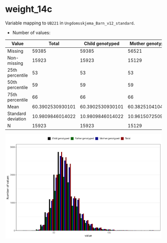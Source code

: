 # weight_14c
Variable mapping to `UB221` in `Ungdomsskjema_Barn_v12_standard`.
- Number of values:

| Value | Total | Child genotyped | Mother genotyped | Father genotyped |
| ----- | ----- | --------------- | ---------------- | ---------------- |
| Missing | 59385 | 59385 | 56521 | 38545 |
| Non-missing | 15923 | 15923 | 15129 | 11539 |
| 25th percentile | 53 | 53 | 53 | 53 |
| 50th percentile | 59 | 59 | 59 | 60 |
| 75th percentile | 66 | 66 | 66 | 66 |
| Mean | 60.3902530930101 | 60.3902530930101 | 60.38251041047 | 60.3879018979114 |
| Standard deviation | 10.9809846014022 | 10.9809846014022 | 10.9615072509197 | 10.9201459886135 |
| N | 15923 | 15923 | 15129 | 11539 |



![](weight_14c_n.png)



